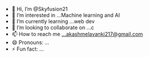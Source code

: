- 👋 Hi, I’m @Skyfusion21
- 👀 I’m interested in ...Machine learning and AI
- 🌱 I’m currently learning ...web dev
- 💞️ I’m looking to collaborate on ...c
- 📫 How to reach me ...akashmelavanki217@gmail.com
- 😄 Pronouns: ...
- ⚡ Fun fact: ...

<!---
Skyfusion21/Skyfusion21 is a ✨ special ✨ repository because its `README.md` (this file) appears on your GitHub profile.
You can click the Preview link to take a look at your changes.
--->
